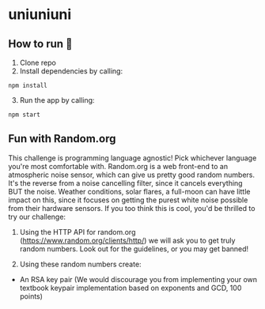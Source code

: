 # uniuniuni

## How to run 🏃‍
1. Clone repo
2. Install dependencies by calling: 
```
npm install
```
3. Run the app by calling:
```
npm start
```


## Fun with Random.org
This challenge is programming language agnostic! Pick whichever language you're most comfortable with. Random.org is a web front-end to an atmospheric noise sensor, which can give us pretty good random numbers. It's the reverse from a noise cancelling filter, since it cancels everything BUT the noise. Weather conditions, solar flares, a full-moon can have little impact on this, since it focuses on getting the purest white noise possible from their hardware sensors. If you too think this is cool, you'd be thrilled to try our challenge:

1. Using the HTTP API for random.org (https://www.random.org/clients/http/) we will ask you to get truly random numbers. Look out for the guidelines, or you may get banned!

2. Using these random numbers create:

- An RSA key pair (We would discourage you from implementing your own textbook keypair implementation based on exponents and GCD, 100 points)

